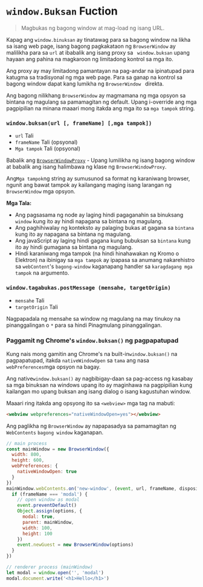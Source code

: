 # `window.Buksan` Fuction

> Magbukas ng bagong window at mag-load ng isang URL.

Kapag ang `window.binuksan` ay tinatawag para sa bagong window na likha sa isang web page, isang bagong pagkakataon ng ` BrowserWindow ` ay malilikha para sa `url` at ibabalik ang isang proxy sa ` window.buksan` upang hayaan ang pahina na magkaroon ng limitadong kontrol sa mga ito.

Ang proxy ay may limitadong pamantayan na pag-andar na ipinatupad para katugma sa tradisyonal ng mga web page. Para sa ganap na kontrol sa bagong window dapat kang lumikha ng `BrowserWindow ` direkta.

Ang bagong nilikhang `BrowserWindow` ay magmamana ng mga opsyon sa bintana ng magulang sa pamamagitan ng default. Upang i-override ang mga pagpipilian na minana maaari mong itakda ang mga ito sa `mga tampok` string.

### `window.buksan(url [, frameName] [,mga tampok])`

* `url` Tali
* `frameName` Tali (opsyonal)
* `Mga tampok` Tali (opsyonal)

Babalik ang [`BrowserWindowProxy`](browser-window-proxy.md) - Upang lumilikha ng isang bagong window at babalik ang isang halimbawa ng klase ng `BrowserWindowProxy`.

Ang`Mga tampok`ng string ay sumusunod sa format ng karaniwang browser, ngunit ang bawat tampok ay kailangang maging isang larangan ng `BrowserWindow` mga opsyon.

**Mga Tala:**

* Ang pagsasama ng node ay laging hindi pagaganahin sa binuksang `window` kung ito ay hindi napagana sa bintana ng magulang.
* Ang paghihiwalay ng konteksto ay palaging bukas at gagana sa `bintana` kung ito ay napagana sa bintana ng magulang.
* Ang javaScript ay laging hindi gagana kung bubuksan sa `bintana` kung ito ay hindi gumagana sa bintana ng magulang.
* Hindi karaniwang mga tampok (na hindi hinahawakan ng Kromo o Elektron) na ibinigay sa `mga tampok` ay ipapasa sa anumang nakarehistro sa `webContent`'s ` bagong-window ` kaganapang handler sa ` karagdagang mga tampok ` na argumento.

### `window.tagabukas.postMessage (mensahe, targetOrigin)`

* `mensahe` Tali
* `targetOrigin` Tali

Nagpapadala ng mensahe sa window ng magulang na may tinukoy na pinanggalingan o `*` para sa hindi Pinagmulang pinanggalingan.

### Paggamit ng Chrome's `window.buksan()` ng pagpapatupad

Kung nais mong gamitin ang Chrome's na built-in`window.buksan()` na pagpapatupad, itakda `nativeWindowOpen` sa `tama` ang nasa` webPreferences`mga opsyon na bagay.

Ang native`window.buksan()` ay nagbibigay-daan sa pag-access ng kasabay sa mga binuksan na windows upang ito ay maginhawa na pagpipilian kung kailangan mo upang buksan ang isang dialog o isang kagustuhan window.

Maaari ring itakda ang opsyong ito sa `<webview>` mga tag na mabuti:

```html
<webview webpreferences="nativeWindowOpen=yes"></webview>
```

Ang paglikha ng `BrowserWindow` ay napapasadya sa pamamagitan ng `WebContents` `bagong window` kaganapan.

```javascript
// main process
const mainWindow = new BrowserWindow({
  width: 800,
  height: 600,
  webPreferences: {
    nativeWindowOpen: true
  }
})
mainWindow.webContents.on('new-window', (event, url, frameName, disposition, options, additionalFeatures) => {
  if (frameName === 'modal') {
    // open window as modal
    event.preventDefault()
    Object.assign(options, {
      modal: true,
      parent: mainWindow,
      width: 100,
      height: 100
    })
    event.newGuest = new BrowserWindow(options)
  }
})
```

```javascript
// renderer process (mainWindow)
let modal = window.open('', 'modal')
modal.document.write('<h1>Hello</h1>')
```